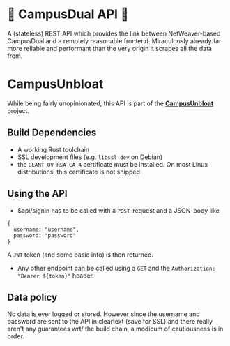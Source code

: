 # 🦀 CampusDual API 🦀
A (stateless) REST API which provides the link between NetWeaver-based CampusDual and a remotely reasonable frontend.
Miraculously already far more reliable and performant than the very origin it scrapes all the data from.
# CampusUnbloat
While being fairly unopinionated, this API is part of the [**CampusUnbloat**](https://github.com/greybaron/campus-unbloat) project.

## Build Dependencies
* A working Rust toolchain
* SSL development files (e.g. `libssl-dev` on Debian)
* the `GEANT OV RSA CA 4` certificate must be installed. On most Linux distributions, this certificate is not shipped

## Using the API
* $api/signin has to be called with a `POST`-request and a JSON-body like
```
{
  username: "username",
  password: "password"
}
```
A `JWT` token (and some basic info) is then returned.
* Any other endpoint can be called using a `GET` and the `Authorization: "Bearer ${token}"` header.
## Data policy
No data is ever logged or stored. However since the username and password are sent to the API
in cleartext (save for SSL) and there really aren't any guarantees wrt/ the build chain, a modicum of cautiousness is in order.
